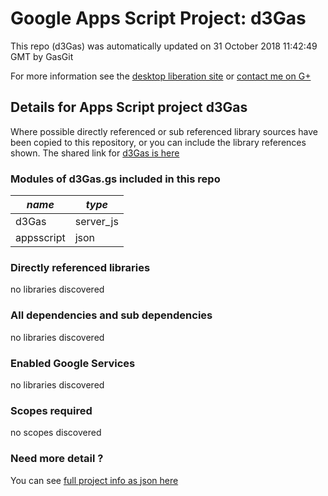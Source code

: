 # Google Apps Script Project: d3Gas
This repo (d3Gas) was automatically updated on 31 October 2018 11:42:49 GMT by GasGit

For more information see the [desktop liberation site](http://ramblings.mcpher.com/Home/excelquirks/drivesdk/gettinggithubready "desktop liberation") or [contact me on G+](https://plus.google.com/+BruceMcpherson "Bruce McPherson - GDE")
## Details for Apps Script project d3Gas
Where possible directly referenced or sub referenced library sources have been copied to this repository, or you can include the library references shown. 
The shared link for [d3Gas is here](https://script.google.com/d/1vZzEtFKAG_PHn44HgEdSBave5NQ-SprisJ0Ngid0ovahwEOMkBO1s6DX/edit?usp=sharing "open in the GAS IDE")

### Modules of d3Gas.gs included in this repo
*name*|*type*
--- | --- 
d3Gas| server_js
appsscript| json
### Directly referenced libraries
no libraries discovered
### All dependencies and sub dependencies
no libraries discovered
### Enabled Google Services
no libraries discovered
### Scopes required
no scopes discovered
### Need more detail ?
You can see [full project info as json here](info.json)
